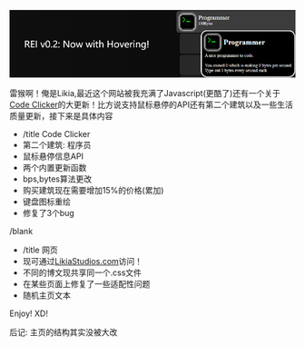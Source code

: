 ![title](title.png)

雷猴啊！俺是Likia,最近这个网站被我充满了Javascript(更酷了)还有一个关于[Code Clicker](codeclicker)的大更新！比方说支持鼠标悬停的API还有第二个建筑以及一些生活质量更新，接下来是具体内容

- /title Code Clicker
- 第二个建筑: 程序员
- 鼠标悬停信息API
- 两个内置更新函数
- bps,bytes算法更改
- 购买建筑现在需要增加15%的价格(累加)
- 键盘图标重绘
- 修复了3个bug

/blank

- /title 网页
- 现可通过[LikiaStudios.com](http://likiastudios.com)访问！
- 不同的博文现共享同一个.css文件
- 在某些页面上修复了一些适配性问题
- 随机主页文本

Enjoy! XD!

后记: 主页的结构其实没被大改